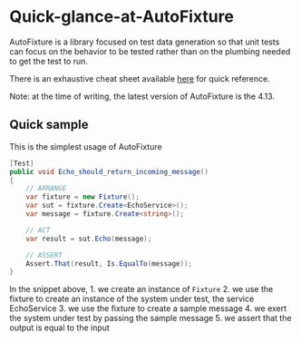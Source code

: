 # Quick-glance-at-AutoFixture

AutoFixture is a library focused on test data generation so that unit tests can focus on the behavior to be tested rather than on the plumbing needed to get the test to run.

There is an exhaustive cheat sheet available [here](https://github.com/AutoFixture/AutoFixture/wiki/Cheat-Sheet) for quick reference.

Note: at the time of writing, the latest version of AutoFixture is the 4.13.

## Quick sample

This is the simplest usage of AutoFixture

```csharp
[Test]
public void Echo_should_return_incoming_message()
{
    // ARRANGE
    var fixture = new Fixture();
    var sut = fixture.Create<EchoService>();
    var message = fixture.Create<string>();

    // ACT
    var result = sut.Echo(message);

    // ASSERT
    Assert.That(result, Is.EqualTo(message));
}
```

In the snippet above, 1. we create an instance of `Fixture` 2. we use the fixture to create an instance of the system under test, the service EchoService 3. we use the fixture to create a sample message 4. we exert the system under test by passing the sample message 5. we assert that the output is equal to the input

